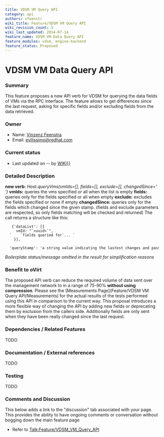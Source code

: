 ```yaml
---
title: VDSM VM Query API
category: api
authors: vfeenstr
wiki_title: Feature/VDSM VM Query API
wiki_revision_count: 5
wiki_last_updated: 2014-07-14
feature_name: VDSM VM Data Query API
feature_modules: vdsm, engine-backend
feature_status: Proposed
---
```


# VDSM VM Data Query API

### Summary

This feature proposes a new API verb for VDSM for querying the data fields of VMs via the RPC interface. The feature allows to get differences since the last request, asking for specific fields and/or excluding fields from the data retrieved.

### Owner

*   Name: [ Vinzenz Feenstra](User:Evilissimo)
*   Email: <evilissimo@redhat.com>

### Current status

*   Last updated on -- by [ WIKI}}](User:{{urlencode:{{REVISIONUSER}})

### Detailed Description

**new verb:** *Host.queryVms(vmIds=[], fields=[], exclude=[], changedSince=' ')*
**vmIds:** queries the vms specified or all when the list is empty
**fields:** queries only for the fields specified or all when empty
**exclude:** excludes the fields specified or none if empty
**changedSince:** queries only for the fields which changed since the given stamp. (fields and exclude parameters are respected, so only fields matching will be checked and returned)
 The call returns a structure like this:

       {'dataList': [{
         vmId: "`<uuid>`",
      `    `fields queried for`... `
        }],
        'queryStamp': 'a string value indicating the lastest changes and passed to changedSince in a follow up request'}

*Boilerplate status/message omitted in the result for simplification reasons*

### Benefit to oVirt

The proposed API verb can reduce the required volume of data sent over the management network to in a range of 75-90% **without using compression**. Please see the [Measurements Page](Feature/VDSM VM Query API/Measurements) for the actual results of the tests performed using this API in comparison to the current way. This proposal introduces a more flexible way of changing the API by adding new fields or deprecating them by exclusion from the callers side. Additionally fields are only sent when they have been really changed since the last request.

### Dependencies / Related Features

TODO

### Documentation / External references

TODO

### Testing

TODO

### Comments and Discussion

This below adds a link to the "discussion" tab associated with your page. This provides the ability to have ongoing comments or conversation without bogging down the main feature page

*   Refer to <Talk:Feature/VDSM_VM_Query_API>
